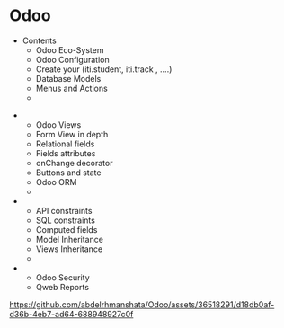 # Odoo
* Contents 
  - Odoo Eco-System
  - Odoo Configuration
  - Create your (iti.student, iti.track , ....)
  - Database Models
  - Menus and Actions
  - 
- 
  - Odoo Views
  - Form View in depth
  - Relational fields
  - Fields attributes
  - onChange decorator
  - Buttons and state
  - Odoo ORM
  - 
- 
  - API constraints
  - SQL constraints
  - Computed fields
  - Model Inheritance
  - Views Inheritance
  - 
- 
  - Odoo Security
  - Qweb Reports



https://github.com/abdelrhmanshata/Odoo/assets/36518291/d18db0af-d36b-4eb7-ad64-688948927c0f


